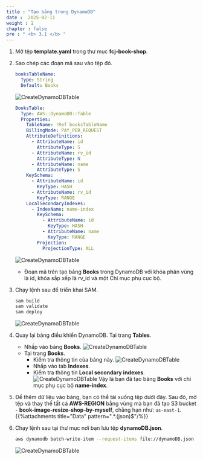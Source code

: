 ```yaml
---
title : "Tạo bảng trong DynamoDB"
date :  2025-02-11
weight : 1
chapter : false
pre : " <b> 3.1 </b> "
---
```

1. Mở tệp **template.yaml** trong thư mục **fcj-book-shop**.

2. Sao chép các đoạn mã sau vào tệp đó.

    ```yml
    booksTableName:
      Type: String
      Default: Books
    ```

    ![CreateDynamoDBTable](/images/temp/1/26.png?width=90pc)

    ```yml
    BooksTable:
      Type: AWS::DynamoDB::Table
      Properties:
        TableName: !Ref booksTableName
        BillingMode: PAY_PER_REQUEST
        AttributeDefinitions:
          - AttributeName: id
            AttributeType: S
          - AttributeName: rv_id
            AttributeType: N
          - AttributeName: name
            AttributeType: S
        KeySchema:
          - AttributeName: id
            KeyType: HASH
          - AttributeName: rv_id
            KeyType: RANGE
        LocalSecondaryIndexes:
          - IndexName: name-index
            KeySchema:
              - AttributeName: id
                KeyType: HASH
              - AttributeName: name
                KeyType: RANGE
            Projection:
              ProjectionType: ALL
    ```

    ![CreateDynamoDBTable](/images/temp/1/27.png?width=90pc)
    - Đoạn mã trên tạo bảng **Books** trong DynamoDB với khóa phân vùng là id, khóa sắp xếp là rv_id và một Chỉ mục phụ cục bộ.

3. Chạy lệnh sau để triển khai SAM.

    ```bash
    sam build
    sam validate
    sam deploy
    ```

    ![CreateDynamoDBTable](/images/temp/1/28.png?width=90pc)

4. Quay lại bảng điều khiển DynamoDB. Tại trang **Tables**.
    - Nhấp vào bảng **Books**.
    ![CreateDynamoDBTable](/images/temp/1/29.png?width=90pc)
    - Tại trang **Books**.
      - Kiểm tra thông tin của bảng này.
      ![CreateDynamoDBTable](/images/temp/1/30.png?width=90pc)
      - Nhấp vào tab **Indexes**.
      - Kiểm tra thông tin **Local secondary indexes**.
      ![CreateDynamoDBTable](/images/temp/1/31.png?width=90pc)
      Vậy là bạn đã tạo bảng **Books** với chỉ mục phụ cục bộ **name-index**.

5. Để thêm dữ liệu vào bảng, bạn có thể tải xuống tệp dưới đây. Sau đó, mở tệp và thay thế tất cả **AWS-REGION** bằng vùng mà bạn đã tạo S3 bucket - **book-image-resize-shop-by-myself**, chẳng hạn như: `us-east-1`.
    {{%attachments title="Data" pattern=".*\.(json)$"/%}}

6. Chạy lệnh sau tại thư mục nơi bạn lưu tệp **dynamoDB.json**.

    ```bash
    aws dynamodb batch-write-item --request-items file://dynamoDB.json
    ```

    ![CreateDynamoDBTable](/images/temp/1/32.png?width=90pc)
